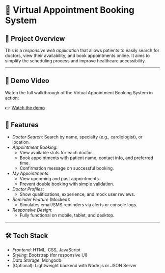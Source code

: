# 🏥 Virtual Appointment Booking System

## 📌 Project Overview

This is a *responsive web application* that allows patients to easily search for doctors, view their availability, and book appointments online. It aims to simplify the scheduling process and improve healthcare accessibility.

---
## 🎥 Demo Video

Watch the full walkthrough of the Virtual Appointment Booking System in action:

👉 [Watch the demo](https://drive.google.com/file/d/1LKyRUoYjinBU0L7VBb7iiqQgeQo6Wnpt/view?usp=sharing)


## 🔧 Features

- *Doctor Search*: Search by name, specialty (e.g., cardiologist), or location.
- *Appointment Booking*: 
  - View available slots for each doctor.
  - Book appointments with patient name, contact info, and preferred time.
  - Confirmation message on successful booking.
- *My Appointments*:
  - View upcoming and past appointments.
  - Prevent double booking with simple validation.
- *Doctor Profiles*:
  - Show qualifications, experience, and mock user reviews.
- *Reminder Feature* (Mocked):
  - Simulates email/SMS reminders via alerts or console logs.
- *Responsive Design*:
  - Fully functional on mobile, tablet, and desktop.

---

## 🛠 Tech Stack

- *Frontend*: HTML, CSS, JavaScript  
- *Styling*: Bootstrap (for responsive UI)  
- *Data Storage*: Mongodb
- (Optional): Lightweight backend with Node.js or JSON Server
